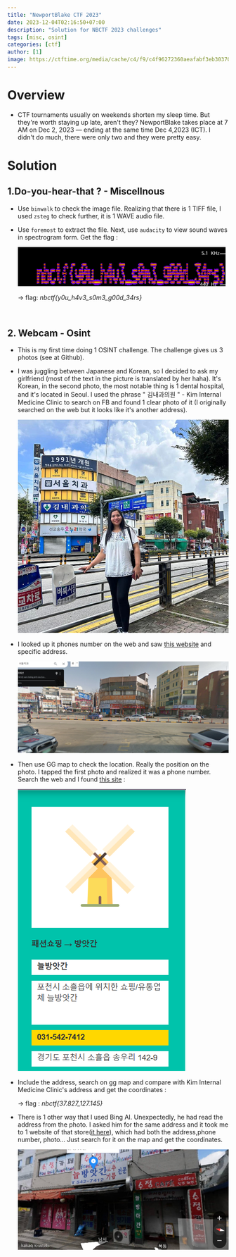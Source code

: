 ```yaml
---
title: "NewportBlake CTF 2023"
date: 2023-12-04T02:16:50+07:00
description: "Solution for NBCTF 2023 challenges" 
tags: [misc, osint]
categories: [ctf]
author: [1]
image: https://ctftime.org/media/cache/c4/f9/c4f96272360aeafabf3eb30370379c8f.png
---
```

<!--more-->

# Overview

- CTF tournaments usually on weekends shorten my sleep time. But they're worth staying up late, aren't they? NewportBlake takes place at 7 AM on Dec 2, 2023 — ending at the same time Dec 4,2023 (ICT). I didn't do much, there were only two and they were pretty easy.

# Solution
## 1.Do-you-hear-that ? - Miscellnous

- Use `binwalk` to check the image file. Realizing that there is 1 TIFF file, I used `zsteg` to check further, it is 1 WAVE audio file. 
- Use `foremost` to extract the file. Next, use `audacity` to view sound waves in spectrogram form. Get the flag :

    ![Smile](/assets/posts/NBCTF2023/Miscellanous/Do-you-hear-that/flag.png)

    -> flag: *nbctf{y0u_h4v3_s0m3_g00d_34rs}* 

<br>

## 2. Webcam - Osint

- This is my first time doing 1 OSINT challenge. The challenge gives us 3 photos (see at Github). 

- I was juggling between Japanese and Korean, so I decided to ask my girlfriend (most of the text in the picture is translated by her haha). It's Korean, in the second photo, the most notable thing is 1 dental hospital, and it's located in Seoul. I used the phrase " 김내과의원 " - Kim Internal Medicine Clinic to search on FB and found 1 clear photo of it (I originally searched on the web but it looks like it's another address).

    ![Smile](/assets/posts/NBCTF2023/Osint/fb-images.jpg)

- I looked up it phones number on the web and saw [this website](https://www.saeob.com/%EC%84%9C%EC%9A%B8%EC%B9%98%EA%B3%BC_9V-031-542-6600#google_vignette) and specific address. 

    ![Smile](/assets/posts/NBCTF2023/Osint/clinic.png)
- Then use GG map to check the location. Really the position on the photo. I tapped the first photo and realized it was a phone number. Search the web and I found [this site](https://tel.nett.kr/%EC%97%85%EC%B2%B4%EC%A0%95%EB%B3%B4/173484/%EB%8A%98%EB%B0%A9%EC%95%97%EA%B0%84/) :

    ![Smile](/assets/posts/NBCTF2023/Osint/first-web.png)

- Include the address, search on gg map and compare with Kim Internal Medicine Clinic's address and get the coordinates : 

    -> flag : *nbctf{37.827_127.145}*

- There is 1 other way that I used Bing AI. Unexpectedly, he had read the address from the photo. I asked him for the same address and it took me to 1 website of that store([it here](https://www.bizno.net/article/1270398469)), which had both the address,phone number, photo... Just search for it on the map and get the coordinates.

    ![Smile](/assets/posts/NBCTF2023/Osint/location.png)